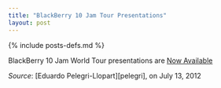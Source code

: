 ```yaml
---
title: "BlackBerry 10 Jam Tour Presentations"
layout: post
---
```

{% include posts-defs.md %}

BlackBerry 10 Jam World Tour presentations are [Now Available](http://www.blackberryjamworldtour.com/presentations)

_Source_: [Eduardo Pelegri-Llopart][pelegri], on July 13, 2012
